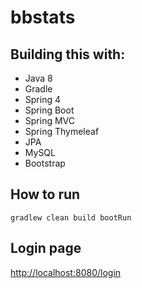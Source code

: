 # bbstats

## Building this with:

* Java 8
* Gradle
* Spring 4
* Spring Boot
* Spring MVC
* Spring Thymeleaf
* JPA
* MySQL
* Bootstrap

## How to run

`gradlew clean build bootRun`

## Login page
[http://localhost:8080/login](http://localhost:8080/login)
